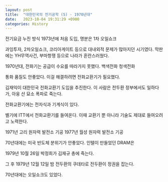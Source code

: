 ```yaml
---
layout: post
title:  "대한민국의 전기공학 (5) - 1970년대"
date:   2023-10-04 19:31:29 +0900
categories: History
---
```


전기요금 누진 방식 1973년에 처음 도입, 명분은 1차 오일쇼크

과잉투자, 2차오일쇼크, 코리아게이트 등으로 대내외적 문제가 많아지던 시기였다.
막판에는 YH무역사건, 부마항쟁 등으로 나라가 혼란스러웠다.

1970년대, 전화기는 공급이 수요를 따라가지 못했다.
백색전화 청색전화

통화 품질도 안좋았다.
이걸 해결하려면 전화교환기가 필요했다.

김재익이 대한민국 전화교환기 도입을 추진한다.
이 사람은 전두환 정부에서도 일하다가, 아웅 산 묘소 폭파로 죽는다.

전화교환기에는 전자식과 기계식이 있다.

벨기에 ITT에서 전화교환기를 들여온다. 이때 교환기 뿐 아니라 기술도 제대로 들여오려고 노력한다.

1971년 고리 원자력 발전소 기공
1977년 월성 원자력 발전소 기공


70년대에는 미국 반도체 분위기가 안좋았다. 인텔이 만들었던 DRAM은 

1979년 10월 26일 박정희가 김재규 총에 죽는다.

그 후 1979년 12월 12일 밤 전두환의 쿠데타로 전두환이 정권을 잡는다.

70년대에는 오일쇼크도 있었다.